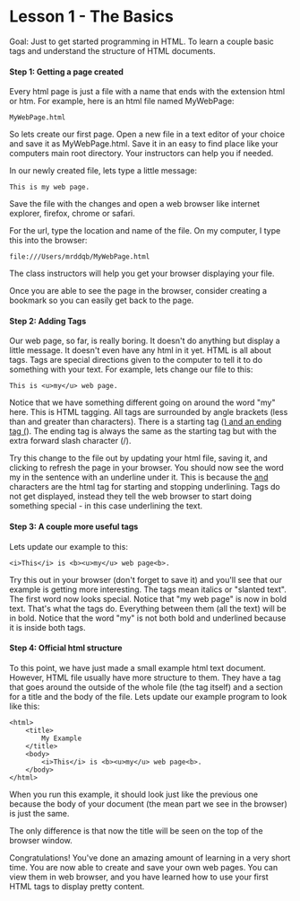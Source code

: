 Lesson 1 - The Basics
=====================

Goal:  Just to get started programming in HTML. To learn a couple basic tags and understand the structure of HTML documents.


#### Step 1:  Getting a page created

Every html page is just a file with a name that ends with the extension html or htm.  For example, here is an html file named MyWebPage:

	MyWebPage.html
	
So lets create our first page.  Open a new file in a text editor of your choice and save it as MyWebPage.html.  Save it in an easy to find place like your computers main root directory.  Your instructors can help you if needed.

In our newly created file, lets type a little message:


	This is my web page.
	
Save the file with the changes and open a web browser like internet explorer, firefox, chrome or safari.

For the url, type the location and name of the file.  On my computer, I type this into the browser:

	file:///Users/mrddqb/MyWebPage.html
	
The class instructors will help you get your browser displaying your file.

Once you are able to see the page in the browser, consider creating a bookmark so you can easily get back to the page.  

#### Step 2:  Adding Tags

Our web page, so far, is really boring.  It doesn't do anything but display a little message.  It doesn't even have any html in it yet.  HTML is all about tags.  Tags are special directions given to the computer to tell it to do something with your text.  For example, lets change our file to this:

	This is <u>my</u> web page.
	
Notice that we have something different going on around the word "my" here.  This is HTML tagging.  All tags are surrounded by angle brackets (less than and greater than characters).  There is a starting tag (<u>) and an ending tag (</u>).  The ending tag is always the same as the starting tag but with the extra forward slash character (/).

Try this change to the file out by updating your html file, saving it, and clicking to refresh the page in your browser.  You should now see the word my in the sentence with an underline under it.  This is because the <u> and </u> characters are the html tag for starting and stopping underlining.  Tags do not get displayed, instead they tell the web browser to start doing something special - in this case underlining the text.


#### Step 3:  A couple more useful tags

Lets update our example to this:

	<i>This</i> is <b><u>my</u> web page<b>.

Try this out in your browser (don't forget to save it) and you'll see that our example is getting more interesting.  The <i></i> tags mean italics or "slanted text".  The first word now looks special.  Notice that "my web page" is now in bold text. That's what the <b></b> tags do.  Everything between them (all the text) will be in bold.  Notice that the word "my" is not both bold and underlined because it is inside both tags.


#### Step 4:  Official html structure

To this point, we have just made a small example html text document.  However, HTML file usually have more structure to them.  They have a tag that goes around the outside of the whole file (the <html> tag itself) and a section for a title and the body of the file.  Lets update our example program to look like this:

	<html>
		<title>
			My Example
		</title>
		<body>
			<i>This</i> is <b><u>my</u> web page<b>.
		</body>
	</html>

When you run this example, it should look just like the previous one because the body of your document (the mean part we see in the browser) is just the same.

The only difference is that now the title will be seen on the top of the browser window.


Congratulations!  You've done an amazing amount of learning in a very short time.  You are now able to create and save your own web pages.  You can view them in web browser, and you have learned how to use your first HTML tags to display pretty content.
